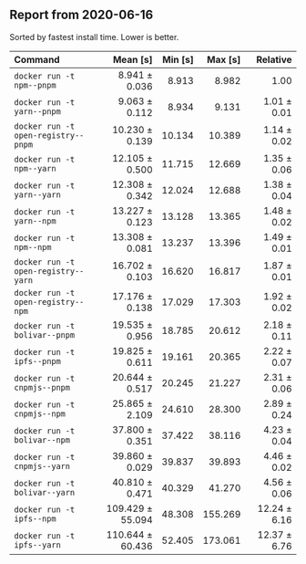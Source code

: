 ## Report from 2020-06-16

Sorted by fastest install time. Lower is better.


| Command | Mean [s] | Min [s] | Max [s] | Relative |
|:---|---:|---:|---:|---:|
| `docker run -t npm--pnpm` | 8.941 ± 0.036 | 8.913 | 8.982 | 1.00 |
| `docker run -t yarn--pnpm` | 9.063 ± 0.112 | 8.934 | 9.131 | 1.01 ± 0.01 |
| `docker run -t open-registry--pnpm` | 10.230 ± 0.139 | 10.134 | 10.389 | 1.14 ± 0.02 |
| `docker run -t npm--yarn` | 12.105 ± 0.500 | 11.715 | 12.669 | 1.35 ± 0.06 |
| `docker run -t yarn--yarn` | 12.308 ± 0.342 | 12.024 | 12.688 | 1.38 ± 0.04 |
| `docker run -t yarn--npm` | 13.227 ± 0.123 | 13.128 | 13.365 | 1.48 ± 0.02 |
| `docker run -t npm--npm` | 13.308 ± 0.081 | 13.237 | 13.396 | 1.49 ± 0.01 |
| `docker run -t open-registry--yarn` | 16.702 ± 0.103 | 16.620 | 16.817 | 1.87 ± 0.01 |
| `docker run -t open-registry--npm` | 17.176 ± 0.138 | 17.029 | 17.303 | 1.92 ± 0.02 |
| `docker run -t bolivar--pnpm` | 19.535 ± 0.956 | 18.785 | 20.612 | 2.18 ± 0.11 |
| `docker run -t ipfs--pnpm` | 19.825 ± 0.611 | 19.161 | 20.365 | 2.22 ± 0.07 |
| `docker run -t cnpmjs--pnpm` | 20.644 ± 0.517 | 20.245 | 21.227 | 2.31 ± 0.06 |
| `docker run -t cnpmjs--npm` | 25.865 ± 2.109 | 24.610 | 28.300 | 2.89 ± 0.24 |
| `docker run -t bolivar--npm` | 37.800 ± 0.351 | 37.422 | 38.116 | 4.23 ± 0.04 |
| `docker run -t cnpmjs--yarn` | 39.860 ± 0.029 | 39.837 | 39.893 | 4.46 ± 0.02 |
| `docker run -t bolivar--yarn` | 40.810 ± 0.471 | 40.329 | 41.270 | 4.56 ± 0.06 |
| `docker run -t ipfs--npm` | 109.429 ± 55.094 | 48.308 | 155.269 | 12.24 ± 6.16 |
| `docker run -t ipfs--yarn` | 110.644 ± 60.436 | 52.405 | 173.061 | 12.37 ± 6.76 |
